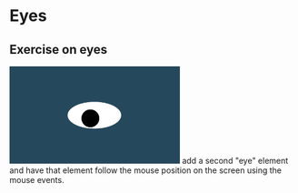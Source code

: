 # Eyes
## Exercise on eyes
<img src= "oneeye.png" width='300'/>
 add a second "eye" element and have that element follow the mouse position on the screen using the mouse events.